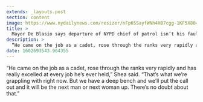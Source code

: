 ```yaml
--- 
extends: _layouts.post 
section: content 
image: https://www.nydailynews.com/resizer/nFp6SSayfWNh4H87cgg-1KF5X80=/1200x0/top/cloudfront-us-east-1.images.arcpublishing.com/tronc/5ID5JWUESBFH7M3YE437KUYOBQ.jpg 
title: > 
  Mayor De Blasio says departure of NYPD chief of patrol isn’t his fault 
description: > 
  “He came on the job as a cadet, rose through the ranks very rapidly and has really excelled at every job he’s ever held,” Shea said.“That’s what we’re grappling with right now.But we have a deep bench and we’ll put the call out and it will be the next man or next woman up.There’s no doubt about that.” 
date: 1602693543.964355 
--- 
```

“He came on the job as a cadet, rose through the ranks very rapidly and has really excelled at every job he’s ever held,” Shea said. “That’s what we’re grappling with right now. But we have a deep bench and we’ll put the call out and it will be the next man or next woman up. There’s no doubt about that.”